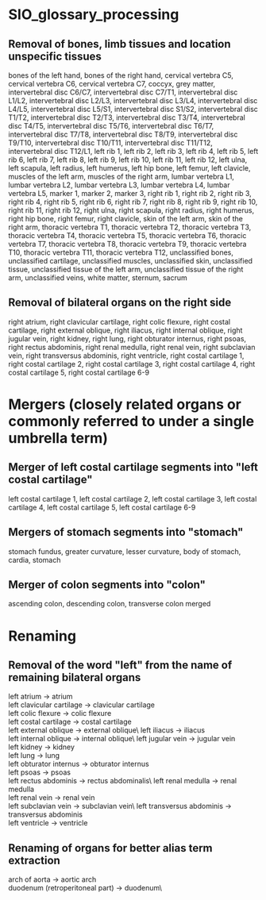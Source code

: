 # SIO_glossary_processing

## Removal of bones, limb tissues and location unspecific tissues
  bones of the left hand, bones of the right hand, cervical vertebra C5, cervical vertebra C6, cervical vertebra C7, coccyx, grey matter, intervertebral disc C6/C7, intervertebral disc C7/T1, intervertebral disc L1/L2, intervertebral disc L2/L3, intervertebral disc L3/L4, intervertebral disc L4/L5, intervertebral disc L5/S1, intervertebral disc S1/S2, intervertebral disc T1/T2, intervertebral disc T2/T3, intervertebral disc T3/T4, intervertebral disc T4/T5, intervertebral disc T5/T6, intervertebral disc T6/T7, intervertebral disc T7/T8, intervertebral disc T8/T9, intervertebral disc T9/T10, intervertebral disc T10/T11, intervertebral disc T11/T12, intervertebral disc T12/L1, left rib 1, left rib 2, left rib 3, left rib 4, left rib 5, left rib 6, left rib 7, left rib 8, left rib 9, left rib 10, left rib 11, left rib 12, left ulna, left scapula, left radius, left humerus, left hip bone, left femur, left clavicle, muscles of the left arm, muscles of the right arm, lumbar vertebra L1, lumbar vertebra L2, lumbar vertebra L3, lumbar vertebra L4, lumbar vertebra L5, marker 1, marker 2, marker 3,  right rib 1, right rib 2, right rib 3, right rib 4, right rib 5, right rib 6, right rib 7, right rib 8, right rib 9, right rib 10, right rib 11, right rib 12, right ulna, right scapula, right radius, right humerus, right hip bone, right femur, right clavicle, skin of the left arm, skin of the right arm, thoracic vertebra T1, thoracic vertebra T2, thoracic vertebra T3, thoracic vertebra T4, thoracic vertebra T5, thoracic vertebra T6, thoracic vertebra T7, thoracic vertebra T8, thoracic vertebra T9, thoracic vertebra T10, thoracic vertebra T11, thoracic vertebra T12, unclassified bones, unclassified cartilage, unclassified muscles, unclassified skin, unclassified tissue, unclassified tissue of the left arm, unclassified tissue of the right arm, unclassified veins, white matter, sternum, sacrum
## Removal of bilateral organs on the right side
  right atrium, right clavicular cartilage, right colic flexure, right costal cartilage, right external oblique, right iliacus, right internal oblique, right jugular vein, right kidney, right lung, right obturator internus, right psoas, right rectus abdominis, right renal medulla, right renal vein, right subclavian vein, right transversus abdominis, right ventricle, right costal cartilage 1, right costal cartilage 2, right costal cartilage 3, right costal cartilage 4, right costal cartilage 5, right costal cartilage 6-9
 
# Mergers (closely related organs or commonly referred to under a single umbrella term)
## Merger of left costal cartilage segments into "left costal cartilage"
  left costal cartilage 1, left costal cartilage 2, left costal cartilage 3, left costal cartilage 4, left costal cartilage 5, left costal cartilage 6-9 
## Mergers of stomach segments into "stomach"
  stomach fundus, greater curvature, lesser curvature, body of stomach, cardia, stomach
## Merger of colon segments into "colon"
  ascending colon, descending colon, transverse colon merged
    
    
# Renaming
  ## Removal of the word "left" from the name of remaining bilateral organs
  left atrium &rarr; atrium\
  left clavicular cartilage &rarr; clavicular cartilage\
  left colic flexure &rarr; colic flexure\
  left costal cartilage &rarr; costal cartilage\
  left external oblique &rarr; external oblique\ 
  left iliacus &rarr; iliacus\
  left internal oblique &rarr; internal oblique\ 
  left jugular vein &rarr; jugular vein\
  left kidney &rarr; kidney\
  left lung &rarr; lung\
  left obturator internus &rarr; obturator internus\
  left psoas &rarr; psoas\
  left rectus abdominis &rarr; rectus abdominalis\ 
  left renal medulla &rarr; renal medulla\
  left renal vein &rarr; renal vein\
  left subclavian vein &rarr; subclavian vein\ 
  left transversus abdominis &rarr; transversus abdominis\
  left ventricle &rarr; ventricle
  
  ## Renaming of organs for better alias term extraction
  arch of aorta &rarr; aortic arch\
  duodenum (retroperitoneal part) &rarr; duodenum\
